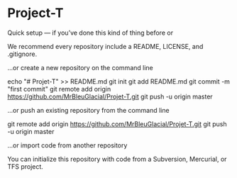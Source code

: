 # Project-T

Quick setup — if you’ve done this kind of thing before
or

We recommend every repository include a README, LICENSE, and .gitignore.

…or create a new repository on the command line

echo "# Projet-T" >> README.md
git init
git add README.md
git commit -m "first commit"
git remote add origin https://github.com/MrBleuGlacial/Projet-T.git
git push -u origin master

…or push an existing repository from the command line

git remote add origin https://github.com/MrBleuGlacial/Projet-T.git
git push -u origin master

…or import code from another repository

You can initialize this repository with code from a Subversion, Mercurial, or TFS project.
